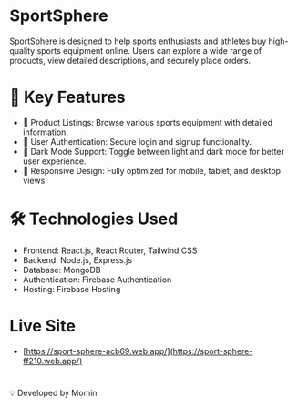 # SportSphere

SportSphere is designed to help sports enthusiasts and athletes buy high-quality sports equipment online. Users can explore a wide range of products, view detailed descriptions, and securely place orders.

# 🚀 Key Features
- 🏀 Product Listings: Browse various sports equipment with detailed information.
- 🔐 User Authentication: Secure login and signup functionality.
- 🌙 Dark Mode Support: Toggle between light and dark mode for better user experience.
- 📱 Responsive Design: Fully optimized for mobile, tablet, and desktop views.

# 🛠️ Technologies Used
- Frontend: React.js, React Router, Tailwind CSS
- Backend: Node.js, Express.js
- Database: MongoDB
- Authentication: Firebase Authentication
- Hosting: Firebase Hosting

# Live Site 
- [https://sport-sphere-acb69.web.app/](https://sport-sphere-ff210.web.app/)

# 

💡 Developed by Momin
